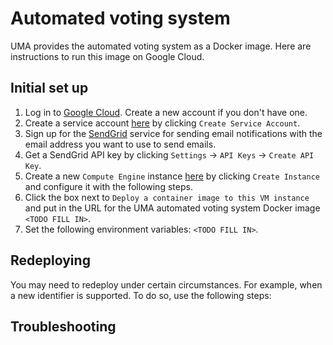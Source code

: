 # Automated voting system

UMA provides the automated voting system as a Docker image. Here are instructions to run this image on Google Cloud.

## Initial set up

1. Log in to [Google Cloud](https://console.cloud.google.com). Create a new account if you don't have one.
2. Create a service account [here](https://console.cloud.google.com/iam-admin/serviceaccounts) by clicking `Create
   Service Account`.
3. Sign up for the [SendGrid](https:://app.sendgrid.com) service for sending email notifications with the email address
you want to use to send emails.
4. Get a SendGrid API key by clicking `Settings` -> `API Keys` -> `Create API Key`.
5. Create a new `Compute Engine` instance [here](https://console.cloud.google.com/compute/instances) by clicking `Create
   Instance` and configure it with the following steps.
6. Click the box next to `Deploy a container image to this VM instance` and put in the URL for the UMA
automated voting system Docker image `<TODO FILL IN>`.
7. Set the following environment variables: `<TODO FILL IN>`.

## Redeploying

You may need to redeploy under certain circumstances. For example, when a new identifier is supported. To do so, use the
following steps:

## Troubleshooting

